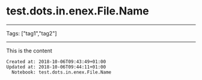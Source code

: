 # test.dots.in.enex.File.Name


---
Tags: ["tag1","tag2"]

---


This is the content

    Created at: 2018-10-06T09:43:49+01:00
    Updated at: 2018-10-06T09:44:11+01:00
      Notebook: test.dots.in.enex.File.Name
